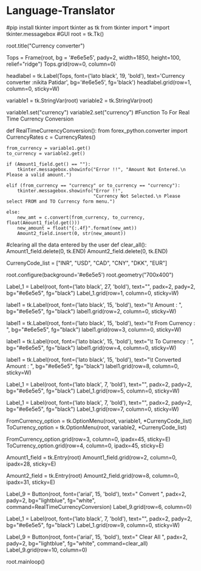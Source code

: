 # Language-Translator
#pip install tkinter
import tkinter as tk
from tkinter import *
import tkinter.messagebox
#GUI
root = tk.Tk()

root.title("Currency converter")

Tops = Frame(root, bg = '#e6e5e5', pady=2, width=1850, height=100, relief="ridge")
Tops.grid(row=0, column=0)

headlabel = tk.Label(Tops, font=('lato black', 19, 'bold'), text='Currency converter :nikita Patidar',
					bg='#e6e5e5', fg='black')
headlabel.grid(row=1, column=0, sticky=W)

variable1 = tk.StringVar(root)
variable2 = tk.StringVar(root)

variable1.set("currency")
variable2.set("currency")
#Function To For Real Time Currency Conversion

def RealTimeCurrencyConversion():
	from forex_python.converter import CurrencyRates
	c = CurrencyRates()

	from_currency = variable1.get()
	to_currency = variable2.get()

	if (Amount1_field.get() == ""):
		tkinter.messagebox.showinfo("Error !!", "Amount Not Entered.\n Please a valid amount.")

	elif (from_currency == "currency" or to_currency == "currency"):
		tkinter.messagebox.showinfo("Error !!",
									"Currency Not Selected.\n Please select FROM and TO Currency form menu.")

	else:
		new_amt = c.convert(from_currency, to_currency, float(Amount1_field.get()))
		new_amount = float("{:.4f}".format(new_amt))
		Amount2_field.insert(0, str(new_amount))

#clearing all the data entered by the user
def clear_all():
	Amount1_field.delete(0, tk.END)
	Amount2_field.delete(0, tk.END)


CurrenyCode_list = ["INR", "USD", "CAD", "CNY", "DKK", "EUR"]

root.configure(background='#e6e5e5')
root.geometry("700x400")

Label_1 = Label(root, font=('lato black', 27, 'bold'), text="", padx=2, pady=2, bg="#e6e5e5", fg="black")
Label_1.grid(row=1, column=0, sticky=W)

label1 = tk.Label(root, font=('lato black', 15, 'bold'), text="\t Amount : ", bg="#e6e5e5", fg="black")
label1.grid(row=2, column=0, sticky=W)

label1 = tk.Label(root, font=('lato black', 15, 'bold'), text="\t From Currency : ", bg="#e6e5e5", fg="black")
label1.grid(row=3, column=0, sticky=W)

label1 = tk.Label(root, font=('lato black', 15, 'bold'), text="\t To Currency : ", bg="#e6e5e5", fg="black")
label1.grid(row=4, column=0, sticky=W)

label1 = tk.Label(root, font=('lato black', 15, 'bold'), text="\t Converted Amount : ", bg="#e6e5e5", fg="black")
label1.grid(row=8, column=0, sticky=W)

Label_1 = Label(root, font=('lato black', 7, 'bold'), text="", padx=2, pady=2, bg="#e6e5e5", fg="black")
Label_1.grid(row=5, column=0, sticky=W)

Label_1 = Label(root, font=('lato black', 7, 'bold'), text="", padx=2, pady=2, bg="#e6e5e5", fg="black")
Label_1.grid(row=7, column=0, sticky=W)

FromCurrency_option = tk.OptionMenu(root, variable1, *CurrenyCode_list)
ToCurrency_option = tk.OptionMenu(root, variable2, *CurrenyCode_list)

FromCurrency_option.grid(row=3, column=0, ipadx=45, sticky=E)
ToCurrency_option.grid(row=4, column=0, ipadx=45, sticky=E)

Amount1_field = tk.Entry(root)
Amount1_field.grid(row=2, column=0, ipadx=28, sticky=E)

Amount2_field = tk.Entry(root)
Amount2_field.grid(row=8, column=0, ipadx=31, sticky=E)

Label_9 = Button(root, font=('arial', 15, 'bold'), text=" Convert ", padx=2, pady=2, bg="lightblue", fg="white",
				command=RealTimeCurrencyConversion)
Label_9.grid(row=6, column=0)

Label_1 = Label(root, font=('lato black', 7, 'bold'), text="", padx=2, pady=2, bg="#e6e5e5", fg="black")
Label_1.grid(row=9, column=0, sticky=W)

Label_9 = Button(root, font=('arial', 15, 'bold'), text=" Clear All ", padx=2, pady=2, bg="lightblue", fg="white",
				command=clear_all)
Label_9.grid(row=10, column=0)


root.mainloop()
